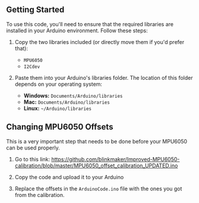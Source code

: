 ## Getting Started

To use this code, you'll need to ensure that the required libraries are installed in your Arduino environment. Follow these steps:

1. Copy the two libraries included (or directly move them if you'd prefer that):
    - `MPU6050`
    - `I2Cdev`

2. Paste them into your Arduino's libraries folder. The location of this folder depends on your operating system:
    - **Windows:** `Documents/Arduino/libraries`
    - **Mac:** `Documents/Arduino/libraries`
    - **Linux:** `~/Arduino/libraries`

## Changing MPU6050 Offsets

This is a very important step that needs to be done before your MPU6050 can be used properly.

1. Go to this link: https://github.com/blinkmaker/Improved-MPU6050-calibration/blob/master/MPU6050_offset_calibration_UPDATED.ino

2. Copy the code and upload it to your Arduino

3. Replace the offsets in the `ArduinoCode.ino` file with the ones you got from the calibration.